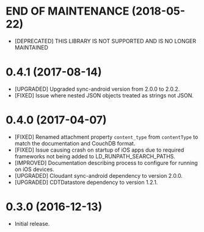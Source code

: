# END OF MAINTENANCE (2018-05-22)
- [DEPRECATED] THIS LIBRARY IS NOT SUPPORTED AND IS NO LONGER MAINTAINED

# 0.4.1 (2017-08-14)
- [UPGRADED] Upgraded sync-android version from 2.0.0 to 2.0.2.
- [FIXED] Issue where nested JSON objects treated as strings not JSON.

# 0.4.0 (2017-04-07)

- [FIXED] Renamed attachment property `content_type` from `contentType` to match
  the documentation and CouchDB format.
- [FIXED] Issue causing crash on startup of iOS apps due to required frameworks not being added to LD_RUNPATH_SEARCH_PATHS.
- [IMPROVED] Documentation describing process to configure for running on iOS devices.
- [UPGRADED] Cloudant sync-android dependency to version 2.0.0.
- [UPGRADED] CDTDatastore dependency to version 1.2.1.

# 0.3.0 (2016-12-13)

- Initial release.
